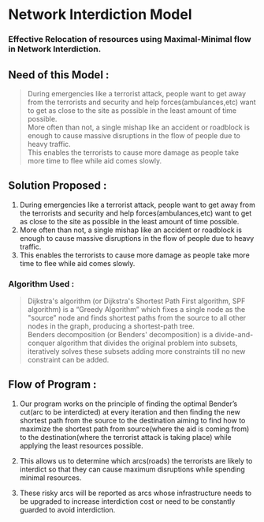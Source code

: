 # Network Interdiction Model<br>
### Effective Relocation of resources using Maximal-Minimal flow in Network Interdiction.

## Need of this Model :
> During emergencies like a terrorist attack, people want to get away from
the terrorists and security and help forces(ambulances,etc) want to get as
close to the site as possible in the least amount of time possible.<br>
> More often than not, a single mishap like an accident or roadblock is
enough to cause massive disruptions in the flow of people due to heavy
traffic.<br>
> This enables the terrorists to cause more damage as people take more
time to flee while aid comes slowly.<br>

## Solution Proposed :
1. During emergencies like a terrorist attack, people want to get away from
the terrorists and security and help forces(ambulances,etc) want to get as
close to the site as possible in the least amount of time possible.<br>
2. More often than not, a single mishap like an accident or roadblock is
enough to cause massive disruptions in the flow of people due to heavy
traffic.<br>
3. This enables the terrorists to cause more damage as people take more
time to flee while aid comes slowly.<br>

### Algorithm Used :
> Dijkstra's algorithm (or Dijkstra's Shortest Path First algorithm, SPF algorithm) is a “Greedy Algorithm” which fixes a single node as the "source" node and finds shortest paths from the source to all other nodes in the graph, producing a shortest-path tree.<br>
> Benders decomposition (or Benders' decomposition) is a divide-and-conquer algorithm that divides the original problem into subsets, iteratively solves these subsets adding more constraints till no new constraint can be added.<br>

## Flow of Program :
1. Our program works on the principle of finding the optimal Bender’s cut(arc to be interdicted) at every iteration and then finding the new shortest path from the source to the destination aiming to find how to maximize the shortest path from source(where the aid is coming from) to the destination(where the terrorist attack is taking place) while applying  the least resources possible.<br>

2. This allows us to determine which arcs(roads) the terrorists are likely to interdict so that they can cause maximum disruptions while spending minimal resources. <br>
3. These risky arcs will be reported as arcs whose infrastructure needs to be upgraded to increase interdiction cost or need to be constantly guarded to avoid interdiction.<br>
